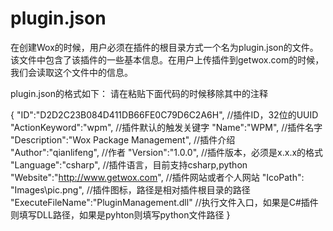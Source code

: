# plugin.json
在创建Wox的时候，用户必须在插件的根目录方式一个名为plugin.json的文件。该文件中包含了该插件的一些基本信息。在用户上传插件到getwox.com的时候， 我们会读取这个文件中的信息。

plugin.json的格式如下： 请在粘贴下面代码的时候移除其中的注释

{
  "ID":"D2D2C23B084D411DB66FE0C79D6C2A6H",   //插件ID，32位的UUID
  "ActionKeyword":"wpm",                     //插件默认的触发关键字
  "Name":"WPM",                              //插件名字
  "Description":"Wox Package Management",    //插件介绍
  "Author":"qianlifeng",                     //作者
  "Version":"1.0.0",                         //插件版本，必须是x.x.x的格式
  "Language":"csharp",                       //插件语言，目前支持csharp,python
  "Website":"http://www.getwox.com",         //插件网站或者个人网站
  "IcoPath": "Images\\pic.png",              //插件图标，路径是相对插件根目录的路径
  "ExecuteFileName":"PluginManagement.dll"   //执行文件入口，如果是C#插件则填写DLL路径，如果是pyhton则填写python文件路径
}